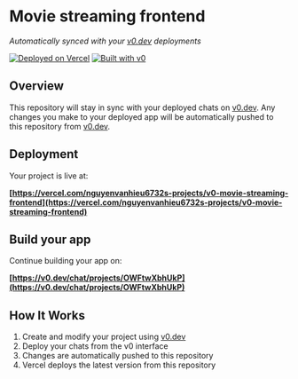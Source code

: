 # Movie streaming frontend

*Automatically synced with your [v0.dev](https://v0.dev) deployments*

[![Deployed on Vercel](https://img.shields.io/badge/Deployed%20on-Vercel-black?style=for-the-badge&logo=vercel)](https://vercel.com/nguyenvanhieu6732s-projects/v0-movie-streaming-frontend)
[![Built with v0](https://img.shields.io/badge/Built%20with-v0.dev-black?style=for-the-badge)](https://v0.dev/chat/projects/OWFtwXbhUkP)

## Overview

This repository will stay in sync with your deployed chats on [v0.dev](https://v0.dev).
Any changes you make to your deployed app will be automatically pushed to this repository from [v0.dev](https://v0.dev).

## Deployment

Your project is live at:

**[https://vercel.com/nguyenvanhieu6732s-projects/v0-movie-streaming-frontend](https://vercel.com/nguyenvanhieu6732s-projects/v0-movie-streaming-frontend)**

## Build your app

Continue building your app on:

**[https://v0.dev/chat/projects/OWFtwXbhUkP](https://v0.dev/chat/projects/OWFtwXbhUkP)**

## How It Works

1. Create and modify your project using [v0.dev](https://v0.dev)
2. Deploy your chats from the v0 interface
3. Changes are automatically pushed to this repository
4. Vercel deploys the latest version from this repository